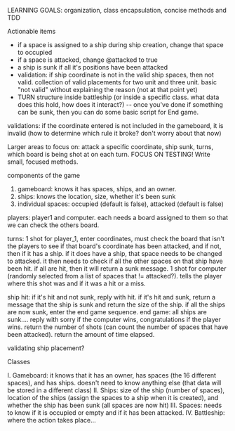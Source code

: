 LEARNING GOALS: organization, class encapsulation, concise methods and TDD

Actionable items
- if a space is assigned to a ship during ship creation, change that space to occupied
- if a space is attacked, change @attacked to true
- a ship is sunk if all it's positions have been attacked
- validation: if ship coordinate is not in the valid ship spaces, then not valid. collection of valid placements for two unit and three unit. basic "not valid" without explaining the reason (not at that point yet)
- TURN structure inside battleship (or inside a specific class. what data does this hold, how does it interact?)
-- once you've done if something can be sunk, then you can do some basic script for End game.

validations: if the coordinate entered is not included in the gameboard, it is invalid (how to determine which rule it broke? don't worry about that now)

Larger areas to focus on: attack a specific coordinate, ship sunk, turns, which board is being shot at on each turn. FOCUS ON TESTING! Write small, focused methods.

components of the game
1. gameboard: knows it has spaces, ships, and an owner.
2. ships: knows the location, size, whether it's been sunk
3. individual spaces: occupied (default is false), attacked (default is false)


players: player1 and computer. each needs a board assigned to them so that we can check the others board.



turns: 1 shot for player_1, enter coordinates, must check the board that isn't the players to see if that board's coordinate has been attacked, and if not, then if it has a ship. if it does have a ship, that space needs to be changed to attacked. it then needs to check if all the other spaces on that ship have been hit. if all are hit, then it will return a sunk message.
1 shot for computer (randomly selected from a list of spaces that != attacked?). tells the player where this shot was and if it was a hit or a miss.



ship hit: if it's hit and not sunk, reply with hit. if it's hit and sunk, return a message that the ship is sunk and return the size of the ship. if all the ships are now sunk, enter the end game sequence.
end game: all ships are sunk.... reply with sorry if the computer wins, congratulations if the player wins. return the number of shots (can count the number of spaces that have been attacked). return the amount of time elapsed.

validating ship placement?



Classes

I. Gameboard: it knows that it has an owner, has spaces (the 16 different spaces), and has ships. doesn't need to know anything else (that data will be stored in a different class)
II. Ships: size of the ship (number of spaces), location of the ships (assign the spaces to a ship when it is created), and whether the ship has been sunk (all spaces are now hit)
III. Spaces: needs to know if it is occupied or empty and if it has been attacked.
IV. Battleship: where the action takes place...
